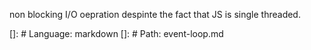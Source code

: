 non blocking I/O oepration despinte the fact that JS is single threaded.

[]: # Language: markdown
[]: # Path: event-loop.md